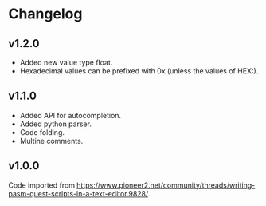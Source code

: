 # Changelog
## v1.2.0
+ Added new value type float.
+ Hexadecimal values can be prefixed with 0x (unless the values of HEX:).

## v1.1.0
+ Added API for autocompletion.
+ Added python parser.
+ Code folding.
+ Multine comments.
## v1.0.0
Code imported from https://www.pioneer2.net/community/threads/writing-pasm-quest-scripts-in-a-text-editor.9828/.
